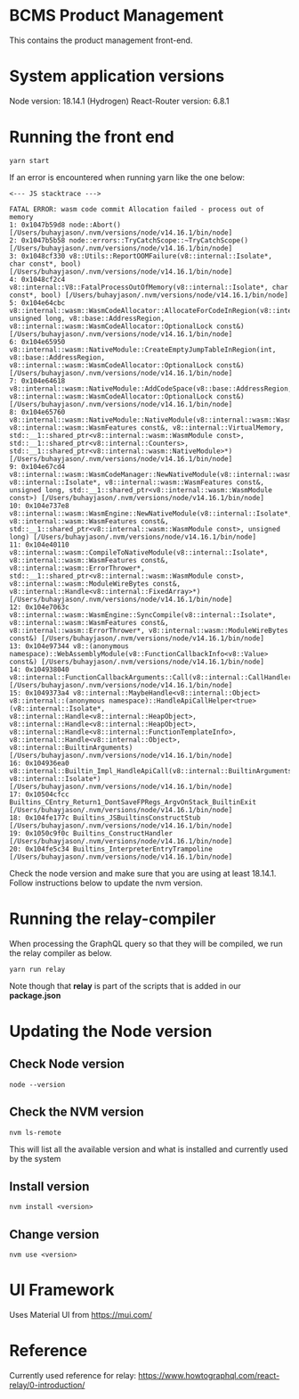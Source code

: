 # BCMS Product Management

This contains the product management front-end.

# System application versions
Node version: 18.14.1 (Hydrogen)
React-Router version: 6.8.1

# Running the front end

    yarn start

If an error is encountered when running yarn like the one below:

    <--- JS stacktrace --->

    FATAL ERROR: wasm code commit Allocation failed - process out of memory
    1: 0x1047b59d8 node::Abort() [/Users/buhayjason/.nvm/versions/node/v14.16.1/bin/node]
    2: 0x1047b5b58 node::errors::TryCatchScope::~TryCatchScope() [/Users/buhayjason/.nvm/versions/node/v14.16.1/bin/node]
    3: 0x1048cf330 v8::Utils::ReportOOMFailure(v8::internal::Isolate*, char const*, bool) [/Users/buhayjason/.nvm/versions/node/v14.16.1/bin/node]
    4: 0x1048cf2c4 v8::internal::V8::FatalProcessOutOfMemory(v8::internal::Isolate*, char const*, bool) [/Users/buhayjason/.nvm/versions/node/v14.16.1/bin/node]
    5: 0x104e64cbc v8::internal::wasm::WasmCodeAllocator::AllocateForCodeInRegion(v8::internal::wasm::NativeModule*, unsigned long, v8::base::AddressRegion, v8::internal::wasm::WasmCodeAllocator::OptionalLock const&) [/Users/buhayjason/.nvm/versions/node/v14.16.1/bin/node]
    6: 0x104e65950 v8::internal::wasm::NativeModule::CreateEmptyJumpTableInRegion(int, v8::base::AddressRegion, v8::internal::wasm::WasmCodeAllocator::OptionalLock const&) [/Users/buhayjason/.nvm/versions/node/v14.16.1/bin/node]
    7: 0x104e64618 v8::internal::wasm::NativeModule::AddCodeSpace(v8::base::AddressRegion, v8::internal::wasm::WasmCodeAllocator::OptionalLock const&) [/Users/buhayjason/.nvm/versions/node/v14.16.1/bin/node]
    8: 0x104e65760 v8::internal::wasm::NativeModule::NativeModule(v8::internal::wasm::WasmEngine*, v8::internal::wasm::WasmFeatures const&, v8::internal::VirtualMemory, std::__1::shared_ptr<v8::internal::wasm::WasmModule const>, std::__1::shared_ptr<v8::internal::Counters>, std::__1::shared_ptr<v8::internal::wasm::NativeModule>*) [/Users/buhayjason/.nvm/versions/node/v14.16.1/bin/node]
    9: 0x104e67cd4 v8::internal::wasm::WasmCodeManager::NewNativeModule(v8::internal::wasm::WasmEngine*, v8::internal::Isolate*, v8::internal::wasm::WasmFeatures const&, unsigned long, std::__1::shared_ptr<v8::internal::wasm::WasmModule const>) [/Users/buhayjason/.nvm/versions/node/v14.16.1/bin/node]
    10: 0x104e737e8 v8::internal::wasm::WasmEngine::NewNativeModule(v8::internal::Isolate*, v8::internal::wasm::WasmFeatures const&, std::__1::shared_ptr<v8::internal::wasm::WasmModule const>, unsigned long) [/Users/buhayjason/.nvm/versions/node/v14.16.1/bin/node]
    11: 0x104e40110 v8::internal::wasm::CompileToNativeModule(v8::internal::Isolate*, v8::internal::wasm::WasmFeatures const&, v8::internal::wasm::ErrorThrower*, std::__1::shared_ptr<v8::internal::wasm::WasmModule const>, v8::internal::wasm::ModuleWireBytes const&, v8::internal::Handle<v8::internal::FixedArray>*) [/Users/buhayjason/.nvm/versions/node/v14.16.1/bin/node]
    12: 0x104e7063c v8::internal::wasm::WasmEngine::SyncCompile(v8::internal::Isolate*, v8::internal::wasm::WasmFeatures const&, v8::internal::wasm::ErrorThrower*, v8::internal::wasm::ModuleWireBytes const&) [/Users/buhayjason/.nvm/versions/node/v14.16.1/bin/node]
    13: 0x104e97344 v8::(anonymous namespace)::WebAssemblyModule(v8::FunctionCallbackInfo<v8::Value> const&) [/Users/buhayjason/.nvm/versions/node/v14.16.1/bin/node]
    14: 0x104938040 v8::internal::FunctionCallbackArguments::Call(v8::internal::CallHandlerInfo) [/Users/buhayjason/.nvm/versions/node/v14.16.1/bin/node]
    15: 0x1049373a4 v8::internal::MaybeHandle<v8::internal::Object> v8::internal::(anonymous namespace)::HandleApiCallHelper<true>(v8::internal::Isolate*, v8::internal::Handle<v8::internal::HeapObject>, v8::internal::Handle<v8::internal::HeapObject>, v8::internal::Handle<v8::internal::FunctionTemplateInfo>, v8::internal::Handle<v8::internal::Object>, v8::internal::BuiltinArguments) [/Users/buhayjason/.nvm/versions/node/v14.16.1/bin/node]
    16: 0x104936ea0 v8::internal::Builtin_Impl_HandleApiCall(v8::internal::BuiltinArguments, v8::internal::Isolate*) [/Users/buhayjason/.nvm/versions/node/v14.16.1/bin/node]
    17: 0x10504cfcc Builtins_CEntry_Return1_DontSaveFPRegs_ArgvOnStack_BuiltinExit [/Users/buhayjason/.nvm/versions/node/v14.16.1/bin/node]
    18: 0x104fe177c Builtins_JSBuiltinsConstructStub [/Users/buhayjason/.nvm/versions/node/v14.16.1/bin/node]
    19: 0x1050c9f0c Builtins_ConstructHandler [/Users/buhayjason/.nvm/versions/node/v14.16.1/bin/node]
    20: 0x104fe5c34 Builtins_InterpreterEntryTrampoline [/Users/buhayjason/.nvm/versions/node/v14.16.1/bin/node]

Check the node version and make sure that you are using at least 18.14.1. Follow instructions below to update the nvm version.

# Running the relay-compiler

When processing the GraphQL query so that they will be compiled, we run the relay compiler as below.

    yarn run relay

Note though that __relay__ is part of the scripts that is added in our __package.json__

# Updating the Node version
## Check Node version
    node --version

## Check the NVM version
    nvm ls-remote

This will list all the available version and what is installed and currently used by the system
## Install version
    nvm install <version>
## Change version
    nvm use <version>

# UI Framework
Uses Material UI from https://mui.com/


# Reference

Currently used reference for relay: https://www.howtographql.com/react-relay/0-introduction/
